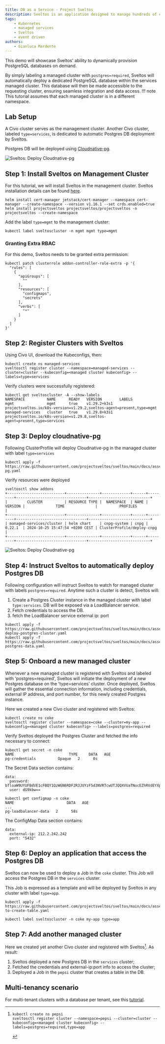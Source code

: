 ```yaml
---
title: DB as a Service - Project Sveltos
description: Sveltos is an application designed to manage hundreds of clusters by providing declarative APIs to deploy Kubernetes add-ons across multiple clusters.
tags:
    - Kubernetes
    - managed services
    - Sveltos
    - event driven
authors:
    - Gianluca Mardente
---
```


This demo will showcase Sveltos' ability to dynamically provision PostgreSQL databases on demand.

By simply labeling a managed cluster with  `postgres=required`, Sveltos will automatically deploy a dedicated PostgreSQL database within the services managed cluster. This database will then be made accessible to the requesting cluster, ensuring seamless integration and data access.
!!! note
    This tutorial assumes that each managed cluster is in a different namespace.

## Lab Setup

A Civo cluster serves as the management cluster.
Another Civo cluster, labeled `type=services`, is dedicated to automatic Postgres DB deployment by Sveltos.

Postgres DB will be deployed using [Cloudnative-pg](https://github.com/cloudnative-pg/cloudnative-pg).

![Sveltos: Deploy Cloudnative-pg](../../assets/sveltos-db-as-a-service.gif)

## Step 1: Install Sveltos on Management Cluster

For this tutorial, we will install Sveltos in the management cluster. Sveltos installation details can be found [here](../../getting_started/install/install.md).

```
helm install cert-manager jetstack/cert-manager --namespace cert-manager --create-namespace --version v1.16.1 --set crds.enabled=true
helm install projectsveltos projectsveltos/projectsveltos -n projectsveltos --create-namespace
```

Add the label `type=mgmt` to the management cluster:

```
kubectl label sveltoscluster -n mgmt mgmt type=mgmt
```

### Granting Extra RBAC

For this demo, Sveltos needs to be granted extra permission:

```
kubectl patch clusterrole addon-controller-role-extra -p '{
  "rules": [
    {
      "apiGroups": [
        ""
      ],
      "resources": [
        "configmaps",
        "secrets"
      ],
      "verbs": [
        "*"
      ]
    }
  ]
}'
```

## Step 2: Register Clusters with Sveltos

Using Civo UI, download the Kubeconfigs, then:

```
kubectl create ns managed-services
sveltosctl register cluster --namespace=managed-services --cluster=cluster --kubeconfig=<managed cluster kubeconfig> --labels=type=services
```

Verify clusters were successfully registered:

```
kubectl get sveltoscluster -A --show-labels
NAMESPACE          NAME      READY   VERSION        LABELS
mgmt               mgmt      true    v1.29.2+k3s1   projectsveltos.io/k8s-version=v1.29.2,sveltos-agent=present,type=mgmt
managed-services   cluster   true    v1.29.8+k3s1   projectsveltos.io/k8s-version=v1.29.8,sveltos-agent=present,type=services
```

## Step 3: Deploy cloudnative-pg

Following ClusterProfile will deploy Cloudnative-pg in the managed cluster with label `type=services`

```
kubectl apply -f https://raw.githubusercontent.com/projectsveltos/sveltos/main/docs/assets/cloudnative-pg.yaml
```

Verify resources were deployed

```
sveltosctl show addons
+--------------------------+---------------+-------------+------+---------+--------------------------------+----------------------------+
|         CLUSTER          | RESOURCE TYPE |  NAMESPACE  | NAME | VERSION |              TIME              |          PROFILES          |
+--------------------------+---------------+-------------+------+---------+--------------------------------+----------------------------+
| managed-services/cluster | helm chart    | cnpg-system | cnpg | 0.22.1  | 2024-10-25 15:47:54 +0200 CEST | ClusterProfile/deploy-cnpg |
+--------------------------+---------------+-------------+------+---------+--------------------------------+----------------------------+
```

![Sveltos: Deploy Cloudnative-pg](../../assets/sveltos-cloudnative-pg.png)


## Step 4: Instruct Sveltos to automatically deploy Postgres DB

Following configuration will instruct Sveltos to watch for managed cluster with labels `postgres=required`. Anytime such a cluster is detect, Sveltos will:

1. Create a Postgres Cluster instance in the managed cluster with label `type:services`. DB will be exposed via a LoadBalancer service.
2. Fetch credentials to access the DB.
3. fetch the LoadBalancer service external ip: port

```
kubectl apply -f https://raw.githubusercontent.com/projectsveltos/sveltos/main/docs/assets/auto-deploy-postgres-cluster.yaml
kubectl apply -f https://raw.githubusercontent.com/projectsveltos/sveltos/main/docs/assets/fetch-postgres-data.yaml
```

## Step 5: Onboard a new managed cluster

Whenever a new managed cluster is registered with Sveltos and labeled with 'postgres=required', Sveltos will initiate the deployment of a new Postgres database on the 'type=services' cluster.
Once deployed, Sveltos will gather the essential connection information, including credentials, external IP address, and port number, for this newly created Postgres instance.

Here we created a new Civo cluster and registered with Sveltos:

```
kubectl create ns coke
sveltosctl register cluster --namespace=coke --cluster=my-app --kubeconfig=<managed cluster kubeconfig> --labels=postgres=required
```

Verify Sveltos deployed the Postgres Cluster and fetched the info necessary to connect:

```
kubectl get secret -n coke
NAME                         TYPE     DATA   AGE
pg-credentials          Opaque   2      0s
```

The Secret Data section contains:

```
data:
  password: bTloaW9UYUFBdVE1cFBQY1QzWGN6RDF2R3JUYzF5d3NVRTcwUTJQQXVUaTNucEZhRVdEYXpsZ1pmcnAzYWZwdg==
  user: dG9kbw==
```

```
kubectl get configmap -n coke
NAME                        DATA   AGE
...
pg-loadbalancer-data   2      58s
```

The ConfigMap Data section contains:

```
data:
  external-ip: 212.2.242.242
  port: "5432"
```

## Step 6: Deploy an application that access the Postgres DB

Sveltos can now be used to deploy a Job in the `coke` cluster. This Job will access the Postgres DB in the `services` cluster.

This Job is expressed as a template and will be deployed by Sveltos in any cluster with label `type=app`.

```
kubectl apply -f https://raw.githubusercontent.com/projectsveltos/sveltos/main/docs/assets/job-to-create-table.yaml
```

```
kubectl label sveltoscluster -n coke my-app type=app
```


## Step 7: Add another managed cluster

Here we created yet another Civo cluster and registered with Sveltos[^1]. As result:

1. Sveltos deployed a new Postgres DB in the `services` cluster;
2. Fetched the credentials and external-ip:port info to access the cluster;
3. Deployed a Job in the `pepsi` cluster that creates a table in the DB.


## Multi-tenancy scenario

For multi-tenant clusters with a database per tenant, see this [tutorial](db-as-a-service-multiple-db-per-cluster.md).


[^1]:
    ```
    kubectl create ns pepsi
    sveltosctl register cluster --namespace=pepsi --cluster=cluster --kubeconfig=<managed cluster kubeconfig> --labels=postgres=required,type=app
    ```